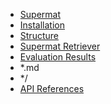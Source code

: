 * [Supermat](index.md)
* [Installation](Installation.md)
* [Structure](Structure/)
* [Supermat Retriever](Retriever.md)
* [Evaluation Results](Evaluation.md)
* *.md
* */
* [API References](reference/)